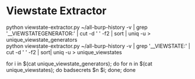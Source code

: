 # Viewstate Extractor

python viewstate-extractor.py ~/all-burp-history -v | grep '__VIEWSTATEGENERATOR:' | cut -d ' ' -f2 | sort | uniq -u > unique_viewstate_generators    
python viewstate-extractor.py ~/all-burp-history -v | grep '__VIEWSTATE:' | cut -d ' ' -f2 | sort| uniq -u > unique_viewstates   

for i in $(cat unique_viewstate_generators); do for n in $(cat unique_viewstates); do badsecrets $n $i; done; done   

